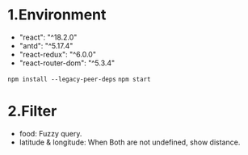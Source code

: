 # 1.Environment
- "react": "^18.2.0"
- "antd": "^5.17.4"
- "react-redux": "^6.0.0"
- "react-router-dom": "^5.3.4"

`npm install --legacy-peer-deps`
`npm start`

# 2.Filter
- food: Fuzzy query.
- latitude & longitude: When Both are not undefined, show distance.


  
